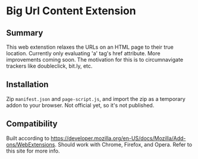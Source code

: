 # Big Url Content Extension

## Summary
This web extenstion relaxes the URLs on an HTML page to their true location. Currently only evaluating 'a' tag's href attribute. More improvements coming soon. The motivation for this is to circumnavigate trackers like doubleclick, bit.ly, etc.

## Installation

Zip `manifest.json` and `page-script.js`, and import the zip as a temporary addon to your browser. Not official yet, so it's not published.

## Compatibility
Built according to https://developer.mozilla.org/en-US/docs/Mozilla/Add-ons/WebExtensions. Should work with Chrome, Firefox, and Opera. Refer to this site for more info.
